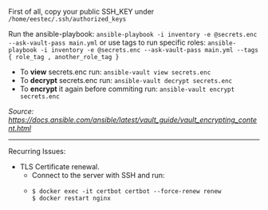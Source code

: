 First of all, copy your public SSH_KEY under `/home/eestec/.ssh/authorized_keys`

Run the ansible-playbook: `ansible-playbook -i inventory -e @secrets.enc --ask-vault-pass main.yml`
or use tags to run specific roles: `ansible-playbook -i inventory -e @secrets.enc --ask-vault-pass main.yml --tags { role_tag , another_role_tag }`

- To **view** secrets.enc run: `ansible-vault view secrets.enc`
- To **decrypt** secrets.enc run: `ansible-vault decrypt secrets.enc`
- To **encrypt** it again before commiting run: `ansible-vault encrypt secrets.enc`

*Source: https://docs.ansible.com/ansible/latest/vault_guide/vault_encrypting_content.html*

---
Recurring Issues:
- TLS Certificate renewal. 
  - Connect to the server with SSH and run:
  - ```
    $ docker exec -it certbot certbot --force-renew renew
    $ docker restart nginx
```